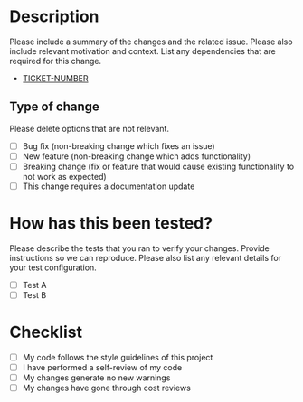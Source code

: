 # Description

Please include a summary of the changes and the related issue. Please also include relevant motivation and context. List any dependencies that are required for this change.

- [TICKET-NUMBER](https://issue.link)

## Type of change

Please delete options that are not relevant.

- [ ] Bug fix (non-breaking change which fixes an issue)
- [ ] New feature (non-breaking change which adds functionality)
- [ ] Breaking change (fix or feature that would cause existing functionality to not work as expected)
- [ ] This change requires a documentation update

# How has this been tested?

Please describe the tests that you ran to verify your changes. Provide instructions so we can reproduce. Please also list any relevant details for your test configuration.

- [ ] Test A
- [ ] Test B

# Checklist

- [ ] My code follows the style guidelines of this project
- [ ] I have performed a self-review of my code
- [ ] My changes generate no new warnings
- [ ] My changes have gone through cost reviews
